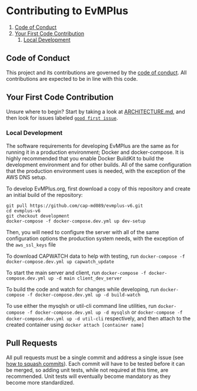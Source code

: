 # Contributing to EvMPlus

1. [Code of Conduct](#code-of-conduct)
2. [Your First Code Contribution](#your-first-code-contribution)
	1. [Local Development](#local-development)

## Code of Conduct

This project and its contributions are governed by the [code of conduct](https://github.com/cap-md089/evmplus-v6/blob/master/CODE_OF_CONDUCT.md). All contributions are expected to be in line with this code.

## Your First Code Contribution

Unsure where to begin? Start by taking a look at [ARCHITECTURE.md](https://github.com/cap-md089/evmplus-v6/blob/master/ARCHITECTURE.md), and then look for issues labeled [`good first issue`](https://github.com/cap-md089/evmplus-v6/issues?q=is:issue+is:open+label:%22good+first+issue%22).

### Local Development

The software requirements for developing EvMPlus are the same as for running it in a production environment; Docker and docker-compose. It is highly recommended that you enable Docker BuildKit to build the development environment and for other builds. All of the same configuration that the production environment uses is needed, with the exception of the AWS DNS setup.

To develop EvMPlus.org, first download a copy of this repository and create an initial build of the repository:

```
git pull https://github.com/cap-md089/evmplus-v6.git
cd evmplus-v6
git checkout development
docker-compose -f docker-compose.dev.yml up dev-setup
```

Then, you will need to configure the server with all of the same configuration options the production system needs, with the exception of the `aws_ssl_keys` file

To download CAPWATCH data to help with testing, run `docker-compose -f docker-compose.dev.yml up capwatch_update`

To start the main server and client, run `docker-compose -f docker-compose.dev.yml up -d main client_dev_server`

To build the code and watch for changes while developing, run `docker-compose -f docker-compose.dev.yml up -d build-watch`

To use either the mysqlsh or util-cli command line utilities, run `docker-compose -f docker-compose.dev.yml up -d mysqlsh` or `docker-compose -f docker-compose.dev.yml up -d util-cli` respectively, and then attach to the created container using `docker attach [container name]`

## Pull Requests

All pull requests must be a single commit and address a single issue (see [how to squash commits](https://stackoverflow.com/questions/5189560/squash-my-last-x-commits-together-using-git)). Each commit will have to be tested before it can be merged, so adding unit tests, while not required at this time, are recommended. Unit tests will eventually become mandatory as they become more standardized.